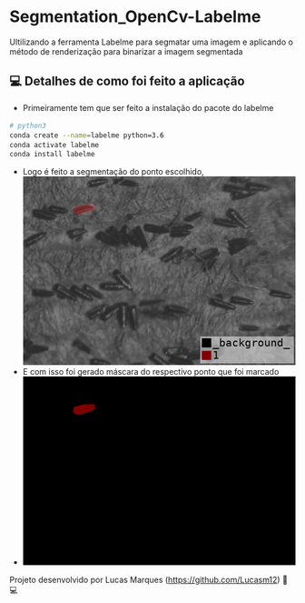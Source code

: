 # Segmentation_OpenCv-Labelme
Ultilizando a ferramenta Labelme para segmatar uma imagem e aplicando o método de renderização para binarizar a imagem segmentada
## :computer: Detalhes de como foi feito a aplicação
- Primeiramente tem que ser feito a instalação do pacote do labelme
```bash
# python3
conda create --name=labelme python=3.6
conda activate labelme
conda install labelme
```
- Logo é feito a segmentação do ponto escolhido,
![img1](https://github.com/Lucasm12/-Segmentation_OpenCv-Labelme/blob/master/paleta_img/label_viz.png)
- E com isso foi gerado máscara do respectivo ponto que foi marcado 
- ![img1](https://github.com/Lucasm12/-Segmentation_OpenCv-Labelme/blob/master/paleta_img/img1.png)

Projeto desenvolvido por Lucas Marques (https://github.com/Lucasm12) :man::computer:
